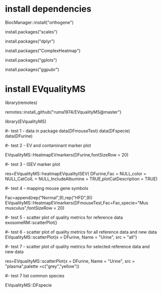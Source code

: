# install dependencies

BiocManager::install("orthogene")

install.packages("scales")

install.packages("dplyr")

install.packages("ComplexHeatmap")

install.packages("gplots")

install.packages("ggpubr")

# install EVqualityMS

library(remotes)

remotes::install_github("ruma1974/EVqualityMS@master")

library(EVqualityMS)

#- test 1 - data in package
data(DFmouseTest)
data(DFspecie)
data(DFurine)

#- test 2 - EV and contaminant marker plot

EVqualityMS::HeatmapEVmarkers(DFurine,fontSizeRow = 20)

#- test 3 - ISEV marker plot

res=EVqualityMS::heatmapEVqualityISEV( DFurine,Fac = NULL,color = NULL,CatColL = NULL,IncludeAlbumine = TRUE,plotCatDescription = TRUE)

#- test 4 - mapping mouse gene symbols

Fac=append(rep("Normal",9),rep("HFD",9))
EVqualityMS::HeatmapEVmarkers(DFmouseTest,Fac=Fac,specie="Mus musculus",fontSizeRow = 20)

#- test 5 - scatter plot of quality metrics for reference data
exosomeRM::scatterPlot()

#- test 6 - scatter plot of quality metrics for all reference data and new data
EVqualityMS::scatterPlot(x = DFurine, Name = "Urine", src = "all")

#- test 7 - scatter plot of quality metrics for selected reference data and new data

res=EVqualityMS::scatterPlot(x = DFurine, Name = "Urine", src = "plasma",palette =c("grey","yellow"))

#- test 7 list common species

EVqualityMS::DFspecie
